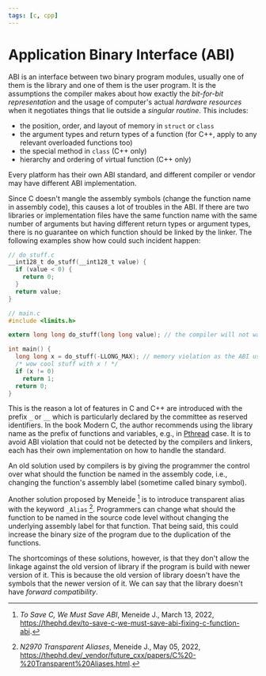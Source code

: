 ```yaml
---
tags: [c, cpp]
---
```


# Application Binary Interface (ABI)

ABI is an interface between two binary program modules, usually one of them is
the library and one of them is the user program. It is the assumptions the
compiler makes about how exactly the *bit-for-bit representation* and the usage
of computer's actual *hardware resources* when it negotiates things that lie
outside a *singular routine*. This includes:

- the position, order, and layout of memory in `struct` or `class`
- the argument types and return types of a function (for C++, apply to any
  relevant overloaded functions too)
- the special method in `class` (C++ only)
- hierarchy and ordering of virtual function (C++ only)

Every platform has their own ABI standard, and different compiler or vendor may
have different ABI implementation.

Since C doesn't mangle the assembly symbols (change the function name in
assembly code), this causes a lot of troubles in the ABI. If there are two
libraries or implementation files have the same function name with the same
number of arguments but having different return types or argument types, there
is no guarantee on which function should be linked by the linker. The following
examples show how could such incident happen:

```c
// do_stuff.c
__int128_t do_stuff(__int128_t value) {
  if (value < 0) {
    return 0;
  }
  return value;
}
```

```c
// main.c
#include <limits.h>

extern long long do_stuff(long long value); // the compiler will not warn this

int main() {
  long long x = do_stuff(-LLONG_MAX); // memory violation as the ABI uses the 128-bit version
  /* wow cool stuff with x ! */
  if (x != 0)
    return 1;
  return 0;
}
```

This is the reason a lot of features in C and C++ are introduced with the prefix
`_` or `__` which is particularly declared by the committee as reserved
identifiers. In the book Modern C, the author recommends using the library name
as the prefix of functions and variables, e.g., in [Pthread](202112061056.md)
case. It is to avoid ABI violation that could not be detected by the compilers
and linkers, each has their own implementation on how to handle the standard.

An old solution used by compilers is by giving the programmer the control over
what should the function be named in the assembly code, i.e., changing the
function's assembly label (sometime called binary symbol).

Another solution proposed by Meneide [^meneide2022] is to introduce transparent
alias with the keyword `_Alias` [^n2970]. Programmers can change what should the
function to be named in the source code level without changing the underlying
assembly label for that function. That being said, this could increase the
binary size of the program due to the duplication of the functions.

The shortcomings of these solutions, however, is that they don't allow the
linkage against the old version of library if the program is build with newer
version of it. This is because the old version of library doesn't have the
symbols that the newer version of it. We can say that the library doesn't have
*forward compatibility*.

[^meneide2022]: *To Save C, We Must Save ABI*, Meneide J., March 13, 2022,
  https://thephd.dev/to-save-c-we-must-save-abi-fixing-c-function-abi.
[^n2970]: *N2970 Transparent Aliases*, Meneide J., May 05, 2022,
  https://thephd.dev/_vendor/future_cxx/papers/C%20-%20Transparent%20Aliases.html.
